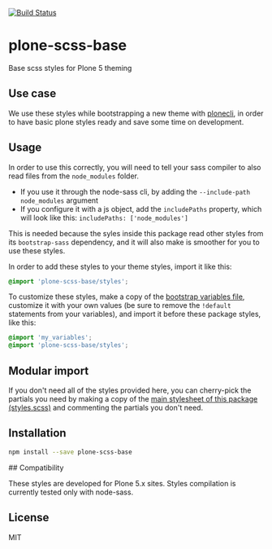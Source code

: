 [![Build Status](https://travis-ci.org/RedTurtle/plone-scss-base.svg?branch=master)](https://travis-ci.org/RedTurtle/plone-scss-base)

# plone-scss-base

Base scss styles for Plone 5 theming

## Use case

We use these styles while bootstrapping a new theme with [plonecli](https://pypi.python.org/pypi/plonecli), in order to have basic plone styles ready and save some time on development.

## Usage

In order to use this correctly, you will need to tell your sass compiler to also read files from the `node_modules` folder.

* If you use it through the node-sass cli, by adding the `--include-path node_modules` argument
* If you configure it with a js object, add the `includePaths` property, which will look like this: `includePaths: ['node_modules']`

This is needed because the syles inside this package read other styles from its `bootstrap-sass` dependency, and it will also make is smoother for you to use these styles.

In order to add these styles to your theme styles, import it like this:

```scss
@import 'plone-scss-base/styles';
```

To customize these styles, make a copy of the [bootstrap variables file](https://github.com/twbs/bootstrap-sass/blob/master/assets/stylesheets/bootstrap/_variables.scss), customize it with your own values (be sure to remove the `!default` statements from your variables), and import it before these package styles, like this:

```scss
@import 'my_variables';
@import 'plone-scss-base/styles';
```

## Modular import

If you don't need all of the styles provided here, you can cherry-pick the partials you need by making a copy of the [main stylesheet of this package (styles.scss)](https://github.com/RedTurtle/plone-scss-base/blob/master/styles.scss) and commenting the partials you don't need.

## Installation

```sh
npm install --save plone-scss-base
```

## Compatibility

These styles are developed for Plone 5.x sites. Styles compilation is currently tested only with node-sass.

## License

MIT
